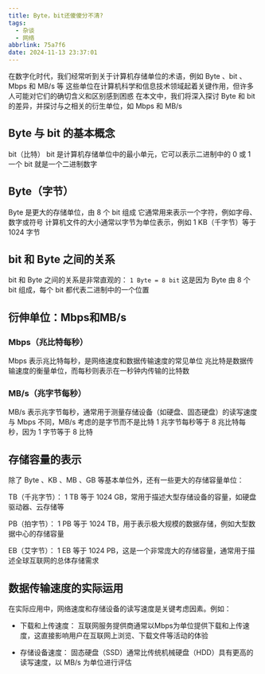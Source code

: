 ```yaml
---
title: Byte，bit还傻傻分不清?
tags:
  - 杂谈
  - 网络
abbrlink: 75a7f6
date: 2024-11-13 23:37:01
---
```


在数字化时代，我们经常听到关于计算机存储单位的术语，例如 Byte 、bit 、 Mbps 和 MB/s 等
这些单位在计算机科学和信息技术领域起着关键作用，但许多人可能对它们的确切含义和区别感到困惑
在本文中，我们将深入探讨 Byte 和 bit 的差异，并探讨与之相关的衍生单位，如 Mbps 和 MB/s

## Byte 与 bit 的基本概念
bit（比特）
bit 是计算机存储单位中的最小单元，它可以表示二进制中的 0 或 1
一个 bit 就是一个二进制数字

## Byte（字节）
Byte 是更大的存储单位，由 8 个 bit 组成
它通常用来表示一个字符，例如字母、数字或符号
计算机文件的大小通常以字节为单位表示，例如 1 KB（千字节）等于 1024 字节

## bit 和 Byte 之间的关系
bit 和 Byte 之间的关系是非常直观的：
`1 Byte = 8 bit`
这是因为 Byte 由 8 个 bit 组成，每个 bit 都代表二进制中的一个位置

## 衍伸单位：Mbps和MB/s
### Mbps（兆比特每秒）
Mbps 表示兆比特每秒，是网络速度和数据传输速度的常见单位
兆比特是数据传输速度的衡量单位，而每秒则表示在一秒钟内传输的比特数

### MB/s（兆字节每秒）
MB/s 表示兆字节每秒，通常用于测量存储设备（如硬盘、固态硬盘）的读写速度
与 Mbps 不同，MB/s 考虑的是字节而不是比特
1 兆字节每秒等于 8 兆比特每秒，因为 1 字节等于 8 比特

## 存储容量的表示
除了 Byte 、KB 、MB 、GB 等基本单位外，还有一些更大的存储容量单位：

TB（千兆字节）： 1 TB 等于 1024 GB，常用于描述大型存储设备的容量，如硬盘驱动器、云存储等

PB（拍字节）： 1 PB 等于 1024 TB，用于表示极大规模的数据存储，例如大型数据中心的存储容量

EB（艾字节）： 1 EB 等于 1024 PB，这是一个非常庞大的存储容量，通常用于描述全球互联网的总体存储需求

## 数据传输速度的实际运用
在实际应用中，网络速度和存储设备的读写速度是关键考虑因素。例如：

- 下载和上传速度： 互联网服务提供商通常以Mbps为单位提供下载和上传速度，这直接影响用户在互联网上浏览、下载文件等活动的体验

- 存储设备速度： 固态硬盘（SSD）通常比传统机械硬盘（HDD）具有更高的读写速度，以 MB/s 为单位进行评估